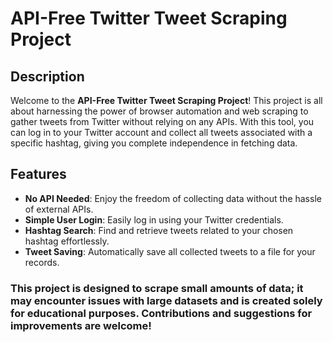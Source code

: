 # API-Free Twitter Tweet Scraping Project

## Description
Welcome to the **API-Free Twitter Tweet Scraping Project**! This project is all about harnessing the power of browser automation and web scraping to gather tweets from Twitter without relying on any APIs. With this tool, you can log in to your Twitter account and collect all tweets associated with a specific hashtag, giving you complete independence in fetching data.

## Features
- **No API Needed**: Enjoy the freedom of collecting data without the hassle of external APIs.
- **Simple User Login**: Easily log in using your Twitter credentials.
- **Hashtag Search**: Find and retrieve tweets related to your chosen hashtag effortlessly.
- **Tweet Saving**: Automatically save all collected tweets to a file for your records.
### This project is designed to scrape small amounts of data; it may encounter issues with large datasets and is created solely for educational purposes. Contributions and suggestions for improvements are welcome!
